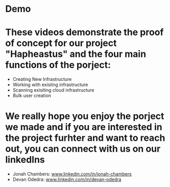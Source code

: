 # Demo

# These videos demonstrate the proof of concept for our project "Hapheastus" and the four main functions of the porject:
- Creating New Infrastructure
- Working with exisitng infrastructure
- Scanning exisiting cloud infrastructure
- Bulk user creation

# We really hope you enjoy the porject we made and if you are interested in the project furhter and want to reach out, you can connect with us on our linkedIns
- Jonah Chambers: www.linkedin.com/in/jonah-chambers
- Devan Odedra: www.linkedin.com/in/devan-odedra
